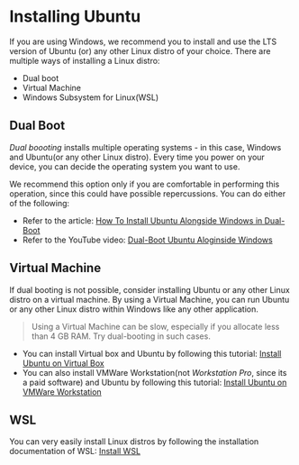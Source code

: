 # Installing Ubuntu

If you are using Windows, we recommend you to install and use the LTS version of Ubuntu (or) any other Linux distro of your choice.
There are multiple ways of installing a Linux distro:
- Dual boot
- Virtual Machine
- Windows Subsystem for Linux(WSL)

## Dual Boot

_Dual boooting_ installs multiple operating systems - in this case,
Windows and Ubuntu(or any other Linux distro). 
Every time you power on your device, you can decide
the operating system you want to use.

We recommend this option only if you are comfortable in performing this operation, since this could have possible repercussions.
You can do either of the following:
- Refer to the article: [How To Install Ubuntu Alongside Windows in Dual-Boot](https://www.tecmint.com/install-ubuntu-alongside-with-windows-dual-boot/)
- Refer to the YouTube video: [Dual-Boot Ubuntu Aloginside Windows](https://www.youtube.com/watch?v=u5QyjHIYwTQ)

## Virtual Machine

If dual booting is not possible, consider installing Ubuntu or any other Linux distro on a virtual machine.
By using a Virtual Machine, you can run Ubuntu or any other Linux distro within Windows like any
other application.

> Using a Virtual Machine can be slow, especially if you allocate less
> than 4 GB RAM. Try dual-booting in such cases.

- You can install Virtual box and Ubuntu by following this tutorial: [Install Ubuntu on Virtual Box](https://itsfoss.com/install-virtualbox-ubuntu/)
- You can also install VMWare Workstation(not _Workstation Pro_, since its a paid software) and Ubuntu by following this tutorial: [Install Ubuntu on VMWare Workstation](https://linuxhint.com/install_ubuntu_vmware_workstation/)

## WSL
You can very easily install Linux distros by following the installation documentation of WSL: [Install WSL](https://docs.microsoft.com/en-us/windows/wsl/install)

